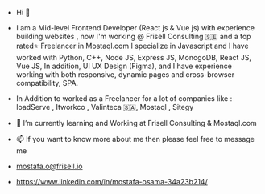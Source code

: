 - Hi 👋
- I am a Mid-level Frontend Developer (React js & Vue js) with experience building websites , now I'm working @ Frisell Consulting 🇸🇪 and a top rated⭐ Freelancer in Mostaql.com I specialize in Javascript and I have worked with Python, C++, Node JS, Express JS, MonogoDB, React JS, Vue JS, In addition, UI UX Design (Figma), and I have experience working with both responsive, dynamic pages and cross-browser compatibility, SPA.

- In Addition to worked as a Freelancer for a lot of companies like :
loadServe , Itworkco , Valinteca 🇸🇦, Mostaql , Sitegy

- 🌱 I’m currently learning and Working at Frisell Consulting & Mostaql.com

- 📫 If you want to know more about me then please feel free to message me
 
- mostafa.o@frisell.io

- https://www.linkedin.com/in/mostafa-osama-34a23b214/

